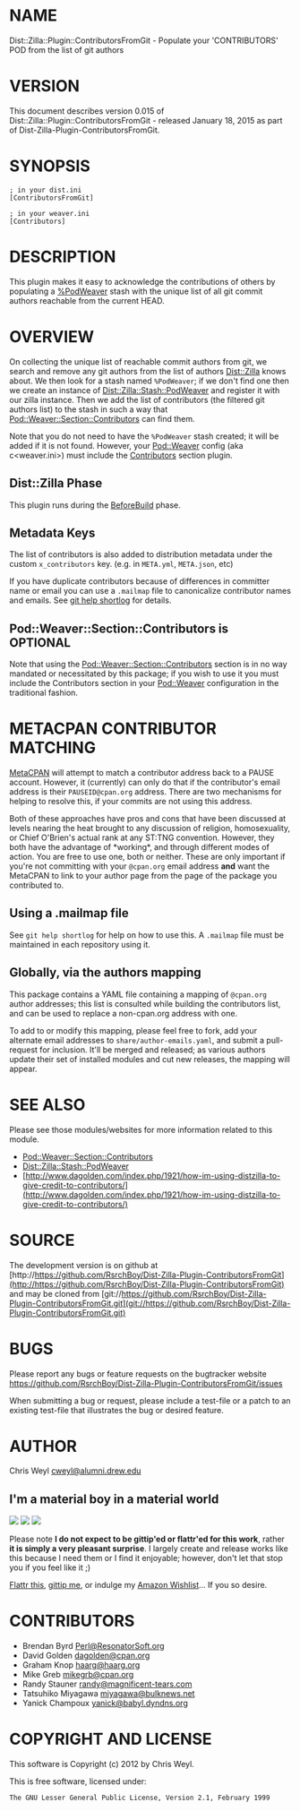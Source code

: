 # NAME

Dist::Zilla::Plugin::ContributorsFromGit - Populate your 'CONTRIBUTORS' POD from the list of git authors

# VERSION

This document describes version 0.015 of Dist::Zilla::Plugin::ContributorsFromGit - released January 18, 2015 as part of Dist-Zilla-Plugin-ContributorsFromGit.

# SYNOPSIS

    ; in your dist.ini
    [ContributorsFromGit]

    ; in your weaver.ini
    [Contributors]

# DESCRIPTION

This plugin makes it easy to acknowledge the contributions of others by
populating a [%PodWeaver](https://metacpan.org/pod/Dist::Zilla::Stash::PodWeaver) stash with the unique
list of all git commit authors reachable from the current HEAD.

# OVERVIEW

On collecting the unique list of reachable commit authors from git, we search
and remove any git authors from the list of authors [Dist::Zilla](https://metacpan.org/pod/Dist::Zilla) knows
about.  We then look for a stash named `%PodWeaver`; if we don't find one
then we create an instance of [Dist::Zilla::Stash::PodWeaver](https://metacpan.org/pod/Dist::Zilla::Stash::PodWeaver) and register it
with our zilla instance.  Then we add the list of contributors (the filtered
git authors list) to the stash in such a way that
[Pod::Weaver::Section::Contributors](https://metacpan.org/pod/Pod::Weaver::Section::Contributors) can find them.

Note that you do not need to have the `%PodWeaver` stash created; it will be
added if it is not found.  However, your [Pod::Weaver](https://metacpan.org/pod/Pod::Weaver) config (aka
c<weaver.ini>) must include the
[Contributors](https://metacpan.org/pod/Pod::Weaver::Section::Contributors) section plugin.

## Dist::Zilla Phase

This plugin runs during the [BeforeBuild](https://metacpan.org/pod/Dist::Zilla::Role::BeforeBuild)
phase.

## Metadata Keys

The list of contributors is also added to distribution metadata under the custom
`x_contributors` key.  (e.g. in `META.yml`, `META.json`, etc)

If you have duplicate contributors because of differences in committer name
or email you can use a `.mailmap` file to canonicalize contributor names
and emails.  See [git help shortlog](http://man.he.net/man1/git-shortlog) for details.

## Pod::Weaver::Section::Contributors is OPTIONAL

Note that using the [Pod::Weaver::Section::Contributors](https://metacpan.org/pod/Pod::Weaver::Section::Contributors) section is in no way
mandated or necessitated by this package; if you wish to use it you must
include the Contributors section in your [Pod::Weaver](https://metacpan.org/pod/Pod::Weaver) configuration in the
traditional fashion.

# METACPAN CONTRIBUTOR MATCHING

[MetaCPAN](http://metacpan.org) will attempt to match a contributor address
back to a PAUSE account.  However, it (currently) can only do that if the
contributor's email address is their `PAUSEID@cpan.org` address.  There are
two mechanisms for helping to resolve this, if your commits are not using this
address.

Both of these approaches have pros and cons that have been discussed at
levels nearing the heat brought to any discussion of religion, homosexuality,
or Chief O'Brien's actual rank at any ST:TNG convention.  However, they both
have the advantage of \*working\*, and through different modes of action.  You
are free to use one, both or neither.  These are only important if you're not
committing with your `@cpan.org` email address **and** want the MetaCPAN to
link to your author page from the page of the package you contributed to.

## Using a .mailmap file

See `git help shortlog` for help on how to use this.  A `.mailmap` file must
be maintained in each repository using it.

## Globally, via the authors mapping

This package contains a YAML file containing a mapping of `@cpan.org` author
addresses; this list is consulted while building the contributors list, and
can be used to replace a non-cpan.org address with one.

To add to or modify this mapping, please feel free to fork, add your alternate
email addresses to `share/author-emails.yaml`, and submit a pull-request for
inclusion.  It'll be merged and released; as various authors update their set
of installed modules and cut new releases, the mapping will appear.

# SEE ALSO

Please see those modules/websites for more information related to this module.

- [Pod::Weaver::Section::Contributors](https://metacpan.org/pod/Pod::Weaver::Section::Contributors)
- [Dist::Zilla::Stash::PodWeaver](https://metacpan.org/pod/Dist::Zilla::Stash::PodWeaver)
- [http://www.dagolden.com/index.php/1921/how-im-using-distzilla-to-give-credit-to-contributors/](http://www.dagolden.com/index.php/1921/how-im-using-distzilla-to-give-credit-to-contributors/)

# SOURCE

The development version is on github at [http://https://github.com/RsrchBoy/Dist-Zilla-Plugin-ContributorsFromGit](http://https://github.com/RsrchBoy/Dist-Zilla-Plugin-ContributorsFromGit)
and may be cloned from [git://https://github.com/RsrchBoy/Dist-Zilla-Plugin-ContributorsFromGit.git](git://https://github.com/RsrchBoy/Dist-Zilla-Plugin-ContributorsFromGit.git)

# BUGS

Please report any bugs or feature requests on the bugtracker website
https://github.com/RsrchBoy/Dist-Zilla-Plugin-ContributorsFromGit/issues

When submitting a bug or request, please include a test-file or a
patch to an existing test-file that illustrates the bug or desired
feature.

# AUTHOR

Chris Weyl <cweyl@alumni.drew.edu>

## I'm a material boy in a material world

<div>
    <a href="https://www.gittip.com/RsrchBoy/"><img src="https://raw.githubusercontent.com/gittip/www.gittip.com/master/www/assets/%25version/logo.png" /></a>
    <a href="http://bit.ly/rsrchboys-wishlist"><img src="http://wps.io/wp-content/uploads/2014/05/amazon_wishlist.resized.png" /></a>
    <a href="https://flattr.com/submit/auto?user_id=RsrchBoy&url=https%3A%2F%2Fgithub.com%2FRsrchBoy%2FDist-Zilla-Plugin-ContributorsFromGit&title=RsrchBoy's%20CPAN%20Dist-Zilla-Plugin-ContributorsFromGit&tags=%22RsrchBoy's%20Dist-Zilla-Plugin-ContributorsFromGit%20in%20the%20CPAN%22"><img src="http://api.flattr.com/button/flattr-badge-large.png" /></a>
</div>

Please note **I do not expect to be gittip'ed or flattr'ed for this work**,
rather **it is simply a very pleasant surprise**. I largely create and release
works like this because I need them or I find it enjoyable; however, don't let
that stop you if you feel like it ;)

[Flattr this](https://flattr.com/submit/auto?user_id=RsrchBoy&url=https%3A%2F%2Fgithub.com%2FRsrchBoy%2FDist-Zilla-Plugin-ContributorsFromGit&title=RsrchBoy&#x27;s%20CPAN%20Dist-Zilla-Plugin-ContributorsFromGit&tags=%22RsrchBoy&#x27;s%20Dist-Zilla-Plugin-ContributorsFromGit%20in%20the%20CPAN%22),
[gittip me](https://www.gittip.com/RsrchBoy/), or indulge my
[Amazon Wishlist](http://bit.ly/rsrchboys-wishlist)...  If you so desire.

# CONTRIBUTORS

- Brendan Byrd <Perl@ResonatorSoft.org>
- David Golden <dagolden@cpan.org>
- Graham Knop <haarg@haarg.org>
- Mike Greb <mikegrb@cpan.org>
- Randy Stauner <randy@magnificent-tears.com>
- Tatsuhiko Miyagawa <miyagawa@bulknews.net>
- Yanick Champoux <yanick@babyl.dyndns.org>

# COPYRIGHT AND LICENSE

This software is Copyright (c) 2012 by Chris Weyl.

This is free software, licensed under:

    The GNU Lesser General Public License, Version 2.1, February 1999

